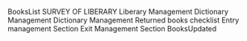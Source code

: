 BooksList
SURVEY OF LIBERARY
  Liberary Management
Dictionary Management
Dictionary Management
Returned books checklist
Entry management Section
Exit Management Section 
BooksUpdated
